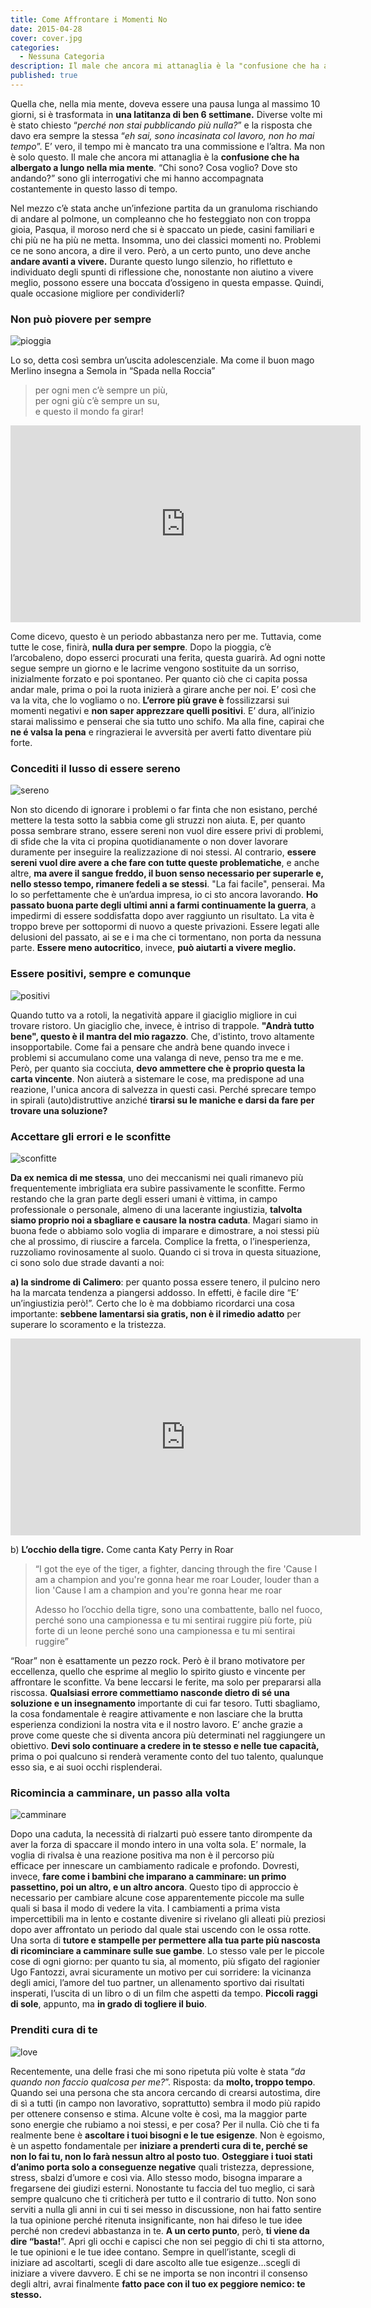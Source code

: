 ```yaml
---
title: Come Affrontare i Momenti No
date: 2015-04-28
cover: cover.jpg
categories:
  - Nessuna Categoria
description: Il male che ancora mi attanaglia è la "confusione che ha albergato a lungo nella mia mente". “Chi sono? Cosa voglio? Dove sto andando?” sono gli interrogativi che mi hanno accompagnata costantemente in questo lasso di tempo.
published: true
---
```

Quella che, nella mia mente, doveva essere una pausa lunga al massimo 10 giorni, si è trasformata in **una latitanza di ben 6 settimane.** Diverse volte mi è stato chiesto “_perché non stai pubblicando più nulla?_” e la risposta che davo era sempre la stessa “_eh sai, sono incasinata col lavoro, non ho mai tempo_”. E’ vero, il tempo mi è mancato tra una commissione e l’altra. Ma non è solo questo. Il male che ancora mi attanaglia è la **confusione che ha albergato a lungo nella mia mente**. “Chi sono? Cosa voglio? Dove sto andando?” sono gli interrogativi che mi hanno accompagnata costantemente in questo lasso di tempo.

Nel mezzo c’è stata anche un’infezione partita da un granuloma rischiando di andare al polmone, un compleanno che ho festeggiato non con troppa gioia, Pasqua, il moroso nerd che si è spaccato un piede, casini familiari e chi più ne ha più ne metta. Insomma, uno dei classici momenti no. Problemi ce ne sono ancora, a dire il vero. Però, a un certo punto, uno deve anche **andare avanti a vivere.** Durante questo lungo silenzio, ho riflettuto e individuato degli spunti di riflessione che, nonostante non aiutino a vivere meglio, possono essere una boccata d’ossigeno in questa empasse. Quindi, quale occasione migliore per condividerli?

### Non può piovere per sempre

![pioggia](./zzrainwalking.jpg)

Lo so, detta così sembra un’uscita adolescenziale. Ma come il buon mago Merlino insegna a Semola in “Spada nella Roccia”

> per ogni men c’è sempre un più,  
> per ogni giù c’è sempre un su,  
> e questo il mondo fa girar!  

<iframe width="560" height="315" src="https://www.youtube.com/embed/XmpzW--cDoc" frameborder="0" allow="accelerometer; autoplay; encrypted-media; gyroscope; picture-in-picture" allowfullscreen title="Spada nella roccia"></iframe>

Come dicevo, questo è un periodo abbastanza nero per me. Tuttavia, come tutte le cose, finirà, **nulla dura per sempre**. Dopo la pioggia, c’è l’arcobaleno, dopo esserci procurati una ferita, questa guarirà. Ad ogni notte segue sempre un giorno e le lacrime vengono sostituite da un sorriso, inizialmente forzato e poi spontaneo. Per quanto ciò che ci capita possa andar male, prima o poi la ruota inizierà a girare anche per noi. E’ così che va la vita, che lo vogliamo o no. **L’errore più grave è** fossilizzarsi sui momenti negativi e **non saper apprezzare quelli positivi**. E’ dura, all’inizio starai malissimo e penserai che sia tutto uno schifo. Ma alla fine, capirai che **ne é valsa la pena** e ringrazierai le avversità per averti fatto diventare più forte.

### Concediti il lusso di essere sereno

![sereno](./rest.jpg)

Non sto dicendo di ignorare i problemi o far finta che non esistano, perché mettere la testa sotto la sabbia come gli struzzi non aiuta. E, per quanto possa sembrare strano, essere sereni non vuol dire essere privi di problemi, di sfide che la vita ci propina quotidianamente o non dover lavorare duramente per inseguire la realizzazione di noi stessi. Al contrario, **essere sereni vuol dire avere a che fare con tutte queste problematiche**, e anche altre, **ma avere il sangue freddo, il buon senso necessario per superarle e, nello stesso tempo, rimanere fedeli a se stessi**. "La fai facile", penserai. Ma lo so perfettamente che è un’ardua impresa, io ci sto ancora lavorando. **Ho passato buona parte degli ultimi anni a farmi continuamente la guerra**, a impedirmi di essere soddisfatta dopo aver raggiunto un risultato. La vita è troppo breve per sottopormi di nuovo a queste privazioni. Essere legati alle delusioni del passato, ai se e i ma che ci tormentano, non porta da nessuna parte. **Essere meno autocritico**, invece, **può aiutarti a vivere meglio.**

### Essere positivi, sempre e comunque

![positivi](./city005.jpg)

Quando tutto va a rotoli, la negatività appare il giaciglio migliore in cui trovare ristoro. Un giaciglio che, invece, è intriso di trappole. **"Andrà tutto bene", questo è il mantra del mio ragazzo**. Che, d'istinto, trovo altamente insopportabile. Come fai a pensare che andrà bene quando invece i problemi si accumulano come una valanga di neve, penso tra me e me. Però, per quanto sia cocciuta, **devo ammettere che è proprio questa la carta vincente**. Non aiuterà a sistemare le cose, ma predispone ad una reazione, l'unica ancora di salvezza in questi casi. Perché sprecare tempo in spirali (auto)distruttive anziché **tirarsi su le maniche e darsi da fare per trovare una soluzione?**

### Accettare gli errori e le sconfitte

![sconfitte](./images-calimero.jpg)

**Da ex nemica di me stessa**, uno dei meccanismi nei quali rimanevo più frequentemente imbrigliata era subìre passivamente le sconfitte. Fermo restando che la gran parte degli esseri umani è vittima, in campo professionale o personale, almeno di una lacerante ingiustizia, **talvolta siamo proprio noi a sbagliare e causare la nostra caduta**. Magari siamo in buona fede o abbiamo solo voglia di imparare e dimostrare, a noi stessi più che al prossimo, di riuscire a farcela. Complice la fretta, o l’inesperienza, ruzzoliamo rovinosamente al suolo. Quando ci si trova in questa situazione, ci sono solo due strade davanti a noi:

**a) la sindrome di Calimero**: per quanto possa essere tenero, il pulcino nero ha la marcata tendenza a piangersi addosso. In effetti, è facile dire “E’ un’ingiustizia però!”. Certo che lo è ma dobbiamo ricordarci una cosa importante: **sebbene lamentarsi sia gratis, non è il rimedio adatto** per superare lo scoramento e la tristezza.

<iframe width="560" height="315" src="https://www.youtube.com/embed/CevxZvSJLk8" frameborder="0" allow="accelerometer; autoplay; encrypted-media; gyroscope; picture-in-picture" allowfullscreen title="Occhio della tigre"></iframe>

b) **L’occhio della tigre.** Come canta Katy Perry in Roar

> “I got the eye of the tiger, a fighter, dancing through the fire 'Cause I am a champion and you're gonna hear me roar Louder, louder than a lion 'Cause I am a champion and you're gonna hear me roar
>
> Adesso ho l’occhio della tigre, sono una combattente, ballo nel fuoco, perché sono una campionessa e tu mi sentirai ruggire più forte, più forte di un leone perché sono una campionessa e tu mi sentirai ruggire”

“Roar” non è esattamente un pezzo rock. Però è il brano motivatore per eccellenza, quello che esprime al meglio lo spirito giusto e vincente per affrontare le sconfitte. Va bene leccarsi le ferite, ma solo per prepararsi alla riscossa. **Qualsiasi errore commettiamo nasconde dietro di sé una soluzione e un insegnamento** importante di cui far tesoro. Tutti sbagliamo, la cosa fondamentale è reagire attivamente e non lasciare che la brutta esperienza condizioni la nostra vita e il nostro lavoro. E’ anche grazie a prove come queste che si diventa ancora più determinati nel raggiungere un obiettivo. **Devi solo continuare a credere in te stesso e nelle tue capacità,** prima o poi qualcuno si renderà veramente conto del tuo talento, qualunque esso sia, e ai suoi occhi risplenderai.

### Ricomincia a camminare, un passo alla volta

![camminare](./babystep.jpg)

Dopo una caduta, la necessità di rialzarti può essere tanto dirompente da aver la forza di spaccare il mondo intero in una volta sola. E’ normale, la voglia di rivalsa è una reazione positiva ma non è il percorso più efficace per innescare un cambiamento radicale e profondo. Dovresti, invece, **fare come i bambini che imparano a camminare: un primo passettino, poi un altro, e un altro ancora**. Questo tipo di approccio è necessario per cambiare alcune cose apparentemente piccole ma sulle quali si basa il modo di vedere la vita. I cambiamenti a prima vista impercettibili ma in lento e costante divenire si rivelano gli alleati più preziosi dopo aver affrontato un periodo dal quale stai uscendo con le ossa rotte. Una sorta di **tutore e stampelle per permettere alla tua parte più nascosta di ricominciare a camminare sulle sue gambe**. Lo stesso vale per le piccole cose di ogni giorno: per quanto tu sia, al momento, più sfigato del ragionier Ugo Fantozzi, avrai sicuramente un motivo per cui sorridere: la vicinanza degli amici, l’amore del tuo partner, un allenamento sportivo dai risultati insperati, l’uscita di un libro o di un film che aspetti da tempo. **Piccoli raggi di sole**, appunto, ma **in grado di togliere il buio**.

### Prenditi cura di te

![love](./quote-oscar-wilde-on-loving-yourself.jpg)

Recentemente, una delle frasi che mi sono ripetuta più volte è stata “_da quando non faccio qualcosa per me?_”. Risposta: da **molto, troppo tempo**. Quando sei una persona che sta ancora cercando di crearsi autostima, dire di sì a tutti (in campo non lavorativo, soprattutto) sembra il modo più rapido per ottenere consenso e stima. Alcune volte è così, ma la maggior parte sono energie che rubiamo a noi stessi, e per cosa? Per il nulla. Ciò che ti fa realmente bene è **ascoltare i tuoi bisogni e le tue esigenze**. Non è egoismo, è un aspetto fondamentale per **iniziare a prenderti cura di te, perché se non lo fai tu, non lo farà nessun altro al posto tuo**. **Osteggiare i tuoi stati d’animo porta solo a conseguenze negative** quali tristezza, depressione, stress, sbalzi d’umore e così via. Allo stesso modo, bisogna imparare a fregarsene dei giudizi esterni. Nonostante tu faccia del tuo meglio, ci sarà sempre qualcuno che ti criticherà per tutto e il contrario di tutto. Non sono serviti a nulla gli anni in cui ti sei messo in discussione, non hai fatto sentire la tua opinione perché ritenuta insignificante, non hai difeso le tue idee perché non credevi abbastanza in te. **A un certo punto**, però, **ti viene da dire “basta!**”. Apri gli occhi e capisci che non sei peggio di chi ti sta attorno, le tue opinioni e le tue idee contano. Sempre in quell’istante, scegli di iniziare ad ascoltarti, scegli di dare ascolto alle tue esigenze...scegli di iniziare a vivere davvero. E chi se ne importa se non incontri il consenso degli altri, avrai finalmente **fatto pace con il tuo ex peggiore nemico: te stesso.**